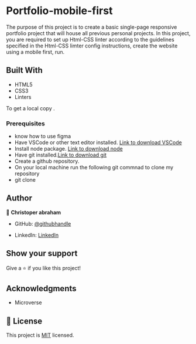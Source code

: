 # Portfolio-mobile-first

The purpose of this project is to create a basic single-page responsive portfolio project that will house all previous personal projects. In this project, you are required to set up Html-CSS linter according to the guidelines specified in the Html-CSS limter config instructions, create the website using a mobile first, run.

## Built With

- HTML5
- CSS3
- Linters



To get a local copy .

### Prerequisites
- know how to use figma
- Have VSCode or other text editor installed. [Link to download VSCode](https://code.visualstudio.com/download)
- Install node package. [Link to download node](https://nodejs.org/en/download/)
- Have git installed.[Link to download git](https://git-scm.com/downloads)
- Create a github repository.
- On your local machine run the following git commnad to clone my repository
- git clone <my github repository url>


## Author

👤 **Christoper abraham**

- GitHub: [@githubhandle](https://github.com/Cabraham1)

- LinkedIn: [LinkedIn](https://www.linkedin.com/in/abrahamchristopher)


## Show your support

Give a ⭐️ if you like this project!

## Acknowledgments

- Microverse

## 📝 License

This project is [MIT](./MIT.md) licensed.

